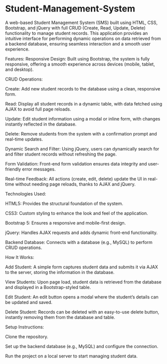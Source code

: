 # Student-Management-System

A web-based Student Management System (SMS) built using HTML, CSS, Bootstrap, and jQuery with full CRUD (Create, Read, Update, Delete) functionality to manage student records. This application provides an intuitive interface for performing dynamic operations on data retrieved from a backend database, ensuring seamless interaction and a smooth user experience.

Features:
Responsive Design: Built using Bootstrap, the system is fully responsive, offering a smooth experience across devices (mobile, tablet, and desktop).

CRUD Operations:

Create: Add new student records to the database using a clean, responsive form.

Read: Display all student records in a dynamic table, with data fetched using AJAX to avoid full page reloads.

Update: Edit student information using a modal or inline form, with changes instantly reflected in the database.

Delete: Remove students from the system with a confirmation prompt and real-time updates.

Dynamic Search and Filter: Using jQuery, users can dynamically search for and filter student records without refreshing the page.

Form Validation: Front-end form validation ensures data integrity and user-friendly error messages.

Real-time Feedback: All actions (create, edit, delete) update the UI in real-time without needing page reloads, thanks to AJAX and jQuery.

Technologies Used:

HTML5: Provides the structural foundation of the system.

CSS3: Custom styling to enhance the look and feel of the application.

Bootstrap 5: Ensures a responsive and mobile-first design.

jQuery: Handles AJAX requests and adds dynamic front-end functionality.

Backend Database: Connects with a database (e.g., MySQL) to perform CRUD operations.

How It Works:

Add Student: A simple form captures student data and submits it via AJAX to the server, storing the information in the database.

View Students: Upon page load, student data is retrieved from the database and displayed in a Bootstrap-styled table.

Edit Student: An edit button opens a modal where the student’s details can be updated and saved.

Delete Student: Records can be deleted with an easy-to-use delete button, instantly removing them from the database and table.

Setup Instructions:

Clone the repository.

Set up the backend database (e.g., MySQL) and configure the connection.

Run the project on a local server to start managing student data.
